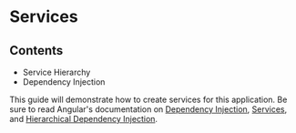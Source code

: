 # Services

## Contents

* Service Hierarchy
* Dependency Injection

This guide will demonstrate how to create services for this application. Be sure to read Angular's documentation on [Dependency Injection](https://angular.io/docs/ts/latest/guide/dependency-injection.html), [Services](https://angular.io/docs/ts/latest/tutorial/toh-pt4.html), and [Hierarchical Dependency Injection](https://angular.io/docs/ts/latest/guide/hierarchical-dependency-injection.html).
